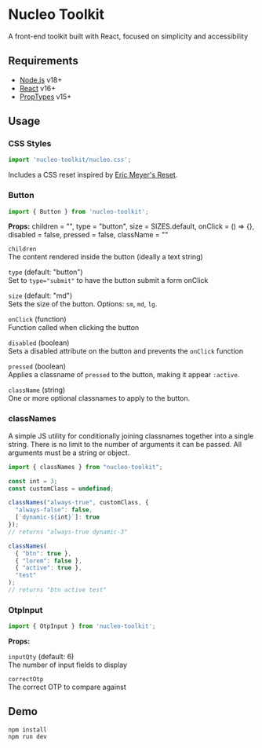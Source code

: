 # Nucleo Toolkit

A front-end toolkit built with React, focused on simplicity and accessibility

## Requirements

- [Node.js](https://nodejs.org/en) v18+
- [React](https://react.dev/) v16+
- [PropTypes](https://www.npmjs.com/package/prop-types) v15+

## Usage

### CSS Styles

```jsx
import 'nucleo-toolkit/nucleo.css';
```

Includes a CSS reset inspired by [Eric Meyer's Reset](https://meyerweb.com/eric/tools/css/reset/).

### Button

```jsx
import { Button } from 'nucleo-toolkit';
```

**Props:**
  children = "",
  type = "button",
  size = SIZES.default,
  onClick = () => {},
  disabled = false,
  pressed = false,
  className = ""

`children`<br>
The content rendered inside the button (ideally a text string)

`type` (default: "button")<br>
Set to `type="submit"` to have the button submit a form onClick

`size` (default: "md")<br>
Sets the size of the button. Options: `sm`, `md`, `lg`.

`onClick` (function)<br>
Function called when clicking the button

`disabled` (boolean)<br>
Sets a disabled attribute on the button and prevents the `onClick` function

`pressed` (boolean)<br>
Applies a classname of `pressed` to the button, making it appear `:active`.

`className` (string)<br>
One or more optional classnames to apply to the button.

### classNames

A simple JS utility for conditionally joining classnames together into a single string. There is no limit to the number of arguments it can be passed. All arguments must be a string or object.

```jsx
import { classNames } from "nucleo-toolkit";

const int = 3;
const customClass = undefined;

classNames("always-true", customClass, {
  "always-false": false,
  [`dynamic-${int}`]: true
});
// returns "always-true dynamic-3"

classNames(
  { "btn": true },
  { "lorem": false },
  { "active": true },
  "test"
);
// returns "btn active test"
```

### OtpInput

```jsx
import { OtpInput } from 'nucleo-toolkit';
```

**Props:**

`inputQty` (default: 6)<br>
The number of input fields to display

`correctOtp`<br>
The correct OTP to compare against

## Demo

```
npm install
npm run dev
```
